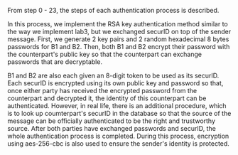 From step 0 - 23, the steps of each authentication process is described.


In this process, we implement the RSA key authentication method similar to the way we implement lab3, but we exchanged securID on top of the sender message. First, we generate 2 key pairs and 2 random hexadecimal 8 bytes passwords for B1 and B2. Then, both B1 and B2 encrypt their password with the counterpart's public key so that the counterpart can exchange passwords that are decryptable. 


B1 and B2 are also each given an 8-digit token to be used as its securID. Each securID is encrypted using its own public key and password so that, once either party has received the encrypted password from the counterpart and decrypted it, the identity of this counterpart can be authenticated. However, in real life, there is an additional procedure, which is to look up coumterpart's securID in the database so that the source of the message can be officially authenticated to be the right and trustworthy source. After both parties have exchanged passwords and securID, the whole authentication process is completed. During this process, encryption using aes-256-cbc is also used to ensure the sender's identity is protected.

